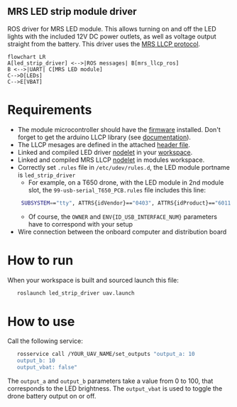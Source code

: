 ## MRS LED strip module driver

ROS driver for MRS LED module. This allows turning on and off the LED lights with the included 12V DC power outlets, as well as voltage output straight from the battery.
This driver uses the [MRS LLCP protocol](https://github.com/ctu-mrs/mrs_llcp_ros).

```mermaid
flowchart LR
A[led_strip_driver] <-->|ROS messages| B[mrs_llcp_ros]
B <-->|UART| C[MRS LED module]
C-->D[LEDs]
C-->E[VBAT]
```

# Requirements
* The module microcontroller should have the [firmware](https://github.com/ctu-mrs/mrs_module_led_strip_driver/blob/master/firmware/firmware.ino) installed. Don't forget to get the arduino LLCP library (see [documentation](https://github.com/ctu-mrs/mrs_llcp#using-llcp)).
* The LLCP mesages are defined in the attached [header file](https://github.com/ctu-mrs/mrs_module_led_strip_driver/blob/master/firmware/msgs.h).
* Linked and compiled LED driver [nodelet](https://github.com/ctu-mrs/mrs_module_led_strip_driver) in your [workspace](https://ctu-mrs.github.io/docs/system/preparing_for_a_real-world_experiment.html#set-up-your-own-workspace).
* Linked and compiled MRS LLCP [nodelet](https://github.com/ctu-mrs/mrs_llcp) in modules workspace.
* Correctly set  `.rules` file in `/etc/udev/rules.d`, the LED module portname is `led_strip_driver`
  * For example, on a T650 drone, with the LED module in 2nd module slot, the `99-usb-serial_T650_PCB.rules` file includes this line:
  ```bash
   SUBSYSTEM=="tty", ATTRS{idVendor}=="0403", ATTRS{idProduct}=="6011", ENV{ID_USB_INTERFACE_NUM}=="02", SYMLINK+="led_strip_driver",OWNER="mrs",MODE="0666"
  ```
  * Of course, the `OWNER` and `ENV{ID_USB_INTERFACE_NUM}` parameters have to correspond with your setup
* Wire connection between the onboard computer and distribution board

# How to run
When your workspace is built and sourced launch this file:
```bash
   roslaunch led_strip_driver uav.launch
```
# How to use
Call the following service:
```bash
   rosservice call /YOUR_UAV_NAME/set_outputs "output_a: 10
   output_b: 10
   output_vbat: false"
```
The `output_a` and `output_b` parameters take a value from 0 to 100, that corresponds to the LED brightness. The `output_vbat` is used to toggle the drone battery output on or off.  

